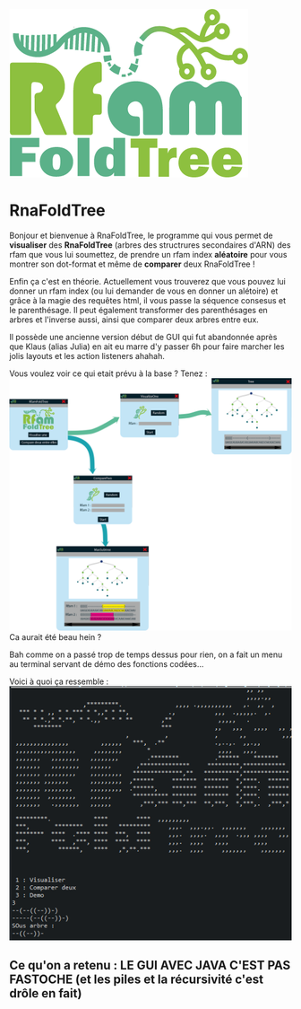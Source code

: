 
![enter image description here](https://github.com/AnalystCat/RNA-fold/blob/main/Code/ressource/BigLogo.png)

# RnaFoldTree

Bonjour et bienvenue à RnaFoldTree, le programme qui vous permet de **visualiser** des **RnaFoldTree** (arbres des structrures secondaires d'ARN) des rfam que vous lui soumettez, de prendre un rfam index **aléatoire** pour vous montrer son dot-format et même de **comparer** deux RnaFoldTree !


Enfin ça c'est en théorie.
Actuellement vous trouverez que vous pouvez lui donner un rfam index (ou lui demander de vous en donner un alétoire) et grâce à la magie des requêtes html, il vous passe la séquence consesus et le parenthésage. Il peut également transformer des parenthésages en arbres et l'inverse aussi, ainsi que comparer deux arbres entre eux.

Il possède une ancienne version début de GUI qui fut abandonnée après que Klaus (alias Julia) en ait eu marre d'y passer 6h pour faire marcher les jolis layouts et les action listeners ahahah. 

Vous voulez voir ce qui etait prévu à la base ?
Tenez :
![enter image description here](https://github.com/AnalystCat/RNA-fold/blob/main/Code/ressource/maquette.png)
Ca aurait été beau hein ?

Bah comme on a passé trop de temps dessus pour rien, on a fait un menu au terminal servant de démo des fonctions codées... 

Voici à quoi ça ressemble : 
![enter image description here](https://github.com/AnalystCat/RNA-fold/blob/main/Code/ressource/demo.png)

## Ce qu'on a retenu : **LE GUI AVEC JAVA C'EST PAS FASTOCHE** (et les piles et la récursivité c'est drôle en fait)

